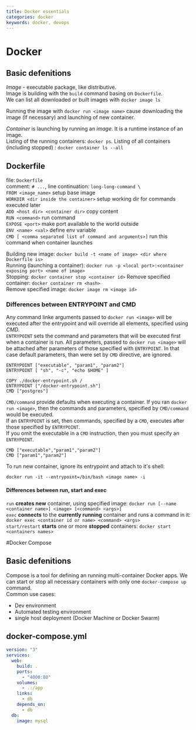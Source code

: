 ```yaml
---
title: Docker essentials
categories: docker
keywords: docker, devops
---
```

# Docker
## Basic defenitions
*Image* - executable package, like distributive.  
Image is building with the `build` command basing on `Dockerfile`.   
We can list all downloaded or built images with `docker image ls`  

Running the image with `docker run <image name>` cause downloading the image (if necessary) and launching of new container.

*Container* is launching by running an *image*. It is a runtime instance of an image.   
Listing of the running containers: `docker ps`.
Listing of all containers (including stopped) : `docker container ls --all`  

## Dockerfile
file: `Dockerfile`  
comment: `# ...`, line continuation: `long-long-command \ `  
`FROM <image_name>`  setup base image  
`WORKDIR <dir inside the container>` setup working dir for commands executed later  
`ADD <host dir> <container dir>` copy content  
`RUN <command>` run command  
`EXPOSE <port>` make port available to the world outside   
`ENV <name> <val>` define env variable  
`CMD [ <comma separated list of command and arguments>]` run this command when container launches  

Building new image: `docker build -t <name of image> <dir where Dockerfile is>`  
Running (launching a container): `docker run -p <local port>:<container exposing port> <name of image>`  
Stopping: `docker container stop <container id>`
Remove specified container: `docker container rm <hash>`  
Remove specified image: `docker image rm <image id>`

### Differences between ENTRYPOINT and CMD
Any command linke arguments passed to `docker run <image>` will be executed after the entrypoint and will override all elements, specified using *CMD*.  
`ENTRYPOINT` sets the command and parameters that will be executed first when a container is run. All parameters, passed to `docker run <image>` will be attached after parameters of those specified with `ENTRYPOINT`. In that case default parameters, than were set by `CMD` directive, are ignored.  
```
ENTRYPOINT ["executable", "param1", "param2"]
ENTRYPOINT [ "sh", "-c", "echo $HOME" ]

COPY ./docker-entrypoint.sh /
ENTRYPOINT ["/docker-entrypoint.sh"]
CMD ["postgres"]
```
`CMD/command` provide defaults when executing a container. If you ran `docker run <image>`, then the commands and parameters, specified by `CMD/command` would be executed.  
If an `ENTRYPOINT` is set, then commands, specified by a `CMD`, executes after those specified by `ENTRYPOINT`.  
If you omit the executable in a `CMD` instruction, then you must specify an `ENTRYPOINT`.
```
CMD ["executable","param1","param2"]
CMD ["param1","param2"]
```
To run new container, ignore its entrypoint and attach to it's shell:  
```
docker run -it --entrypoint=/bin/bash <image name> -i
```
#### Differences between run, start and exec
`run` **creates new** container, using specified image: `docker run [--name <container name>] <image> [<command> <args>]`  
`exec` **connects** to the **currently running** container and runs a command in it: `docker exec <container id or name> <command> <args>`  
`start/restart` **starts** one or more **stopped** containers: `docker start <containers names>`

#Docker Compose
## Basic defenitions
Compose is a tool for defining an running multi-container Docker apps. We can start or stop all necessary containers with only one `docker-compose up` command.  
Common use cases:
* Dev environment
* Automated testing environment
* single host deployment (Docker Machine or Docker Swarm)
## docker-compose.yml
```yml
version: "3"
services:
  web:
    build: .
    ports:
      - "4000:80"
    volumes:
      - .:/app
    links:
      - db
    depends_on:
      - db
  db:
    image: mysql
```

